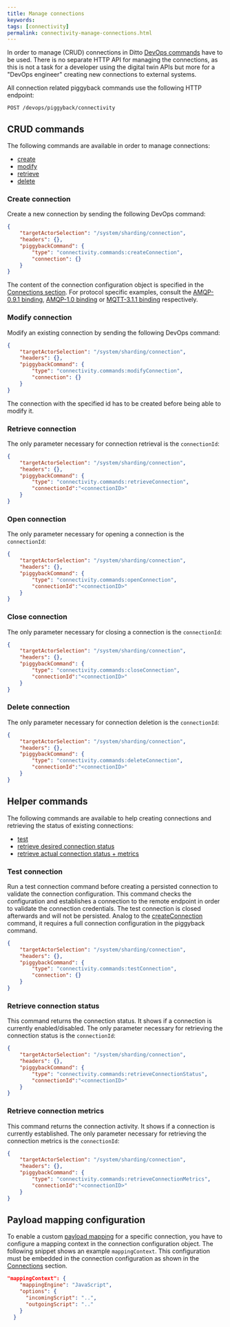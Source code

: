 ```yaml
---
title: Manage connections
keywords: 
tags: [connectivity]
permalink: connectivity-manage-connections.html
---
```


In order to manage (CRUD) connections in Ditto [DevOps commands](installation-operating.html#devops-commands)
have to be used. There is no separate HTTP API for managing the connections, as this is not a task for a developer using 
the digital twin APIs but more for a "DevOps engineer" creating new connections to external systems.

All connection related piggyback commands use the following HTTP endpoint:

```
POST /devops/piggyback/connectivity
```

## CRUD commands

The following commands are available in order to manage connections:


* [create](#create-connection)
* [modify](#modify-connection)
* [retrieve](#retrieve-connection)
* [delete](#delete-connection)

### Create connection

Create a new connection by sending the following DevOps command:

```json
{
    "targetActorSelection": "/system/sharding/connection",
    "headers": {},
    "piggybackCommand": {
        "type": "connectivity.commands:createConnection",
        "connection": {}
    }
}
```

The content of the connection configuration object is specified in the [Connections section](basic-connections.html).
For protocol specific examples, consult the [AMQP-0.9.1 binding](connectivity-protocol-bindings-amqp091.html),
[AMQP-1.0 binding](connectivity-protocol-bindings-amqp10.html) or
[MQTT-3.1.1 binding](connectivity-protocol-bindings-mqtt.html) respectively.

### Modify connection

Modify an existing connection by sending the following DevOps command:

```json
{
    "targetActorSelection": "/system/sharding/connection",
    "headers": {},
    "piggybackCommand": {
        "type": "connectivity.commands:modifyConnection",
        "connection": {}
    }
}
```

The connection with the specified id has to be created before being able to modify it.


### Retrieve connection

The only parameter necessary for connection retrieval is the `connectionId`:

```json
{
    "targetActorSelection": "/system/sharding/connection",
    "headers": {},
    "piggybackCommand": {
        "type": "connectivity.commands:retrieveConnection",
        "connectionId":"<connectionID>"
    }
}
```

### Open connection

The only parameter necessary for opening a connection is the `connectionId`:

```json
{
    "targetActorSelection": "/system/sharding/connection",
    "headers": {},
    "piggybackCommand": {
        "type": "connectivity.commands:openConnection",
        "connectionId":"<connectionID>"
    }
}
```

### Close connection

The only parameter necessary for closing a connection is the `connectionId`:

```json
{
    "targetActorSelection": "/system/sharding/connection",
    "headers": {},
    "piggybackCommand": {
        "type": "connectivity.commands:closeConnection",
        "connectionId":"<connectionID>"
    }
}
```

### Delete connection

The only parameter necessary for connection deletion is the `connectionId`:

```json
{
    "targetActorSelection": "/system/sharding/connection",
    "headers": {},
    "piggybackCommand": {
        "type": "connectivity.commands:deleteConnection",
        "connectionId":"<connectionID>"
    }
}
```

## Helper commands

The following commands are available to help creating connections and retrieving the status of existing connections:


* [test](#test-connection)
* [retrieve desired connection status](#retrieve-connection-status)
* [retrieve actual connection status + metrics](#retrieve-connection-metrics)

### Test connection

Run a test connection command before creating a persisted connection to validate the connection configuration. This
command checks the configuration and establishes a connection to the remote endpoint in order to validate the connection
credentials. The test connection is closed afterwards and will not be persisted. Analog to the [createConnection](#create-connection)
command, it requires a full connection configuration in the piggyback command.

```json
{
    "targetActorSelection": "/system/sharding/connection",
    "headers": {},
    "piggybackCommand": {
        "type": "connectivity.commands:testConnection",
        "connection": {}
    }
}
```

### Retrieve connection status

This command returns the connection status. It shows if a connection is currently enabled/disabled. The only parameter
necessary for retrieving the connection status is the `connectionId`:

```json
{
    "targetActorSelection": "/system/sharding/connection",
    "headers": {},
    "piggybackCommand": {
        "type": "connectivity.commands:retrieveConnectionStatus",
        "connectionId":"<connectionID>"
    }
}
```

### Retrieve connection metrics

This command returns the connection activity. It shows if a connection is currently established. The only parameter
necessary for retrieving the connection metrics is the `connectionId`:

```json
{
    "targetActorSelection": "/system/sharding/connection",
    "headers": {},
    "piggybackCommand": {
        "type": "connectivity.commands:retrieveConnectionMetrics",
        "connectionId":"<connectionID>"
    }
}
```


## Payload mapping configuration

To enable a custom [payload mapping](connectivity-mapping.html) for a specific connection, you have to configure a
mapping context in the connection configuration object. The following snippet shows an example `mappingContext`. This
configuration must be embedded in the connection configuration as shown in the [Connections](basic-connections.html) section.

```json
"mappingContext": {
    "mappingEngine": "JavaScript",
    "options": {
      "incomingScript": "..",
      "outgoingScript": ".."
    }
  }
```
